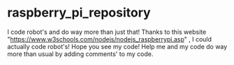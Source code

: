 # raspberry_pi_repository

  I code robot's and do way more than just that! Thanks to this website "https://www.w3schools.com/nodejs/nodejs_raspberrypi.asp" , I could actually code robot's! Hope you see my code! Help me and my code do way more than usual by adding comments' to my code. 
